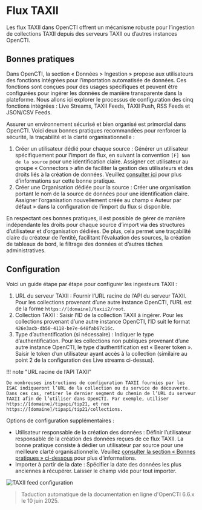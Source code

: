 # Flux TAXII

Les flux TAXII dans OpenCTI offrent un mécanisme robuste pour l’ingestion de collections TAXII depuis des serveurs TAXII ou d’autres instances OpenCTI.

<a id="best-practices-section"></a>
## Bonnes pratiques

Dans OpenCTI, la section « Données > Ingestion » propose aux utilisateurs des fonctions intégrées pour l’importation automatisée de données. Ces fonctions sont conçues pour des usages spécifiques et peuvent être configurées pour ingérer les données de manière transparente dans la plateforme. Nous allons ici explorer le processus de configuration des cinq fonctions intégrées : Live Streams, TAXII Feeds, TAXII Push, RSS Feeds et JSON/CSV Feeds.

Assurer un environnement sécurisé et bien organisé est primordial dans OpenCTI. Voici deux bonnes pratiques recommandées pour renforcer la sécurité, la traçabilité et la clarté organisationnelle :

1. Créer un utilisateur dédié pour chaque source : Générer un utilisateur spécifiquement pour l’import de flux, en suivant la convention `[F] Nom de la source` pour une identification claire. Assigner cet utilisateur au groupe « Connectors » afin de faciliter la gestion des utilisateurs et des droits liés à la création de données. Veuillez [consulter ici](../../deployment/connectors.md#connector-token-section) pour plus d’informations sur cette bonne pratique.
2. Créer une Organisation dédiée pour la source : Créer une organisation portant le nom de la source de données pour une identification claire. Assigner l’organisation nouvellement créée au champ « Auteur par défaut » dans la configuration de l’import du flux si disponible.

En respectant ces bonnes pratiques, il est possible de gérer de manière indépendante les droits pour chaque source d’import via des structures d’utilisateur et d’organisation dédiées. De plus, cela permet une traçabilité claire du créateur de l’entité, facilitant l’évaluation des sources, la création de tableaux de bord, le filtrage des données et d’autres tâches administratives.

## Configuration

Voici un guide étape par étape pour configurer les ingesteurs TAXII :

1. URL du serveur TAXII : Fournir l’URL racine de l’API du serveur TAXII. Pour les collections provenant d’une autre instance OpenCTI, l’URL est de la forme `https://[domaine]/taxii2/root`.
2. Collection TAXII : Saisir l’ID de la collection TAXII à ingérer. Pour les collections provenant d’une autre instance OpenCTI, l’ID suit le format `426e3acb-db50-4118-be7e-648fab67c16c`.
3. Type d’authentification (si nécessaire) : Indiquer le type d’authentification. Pour les collections non publiques provenant d’une autre instance OpenCTI, le type d’authentification est « Bearer token ». Saisir le token d’un utilisateur ayant accès à la collection (similaire au point 2 de la configuration des Live streams ci-dessus).

!!! note "URL racine de l’API TAXII"

    De nombreuses instructions de configuration TAXII fournies par les ISAC indiqueront l’URL de la collection ou du service de découverte. Dans ces cas, retirer le dernier segment du chemin de l’URL du serveur TAXII afin de l’utiliser dans OpenCTI. Par exemple, utiliser https://[domaine]/tipapi/tip21, et non https://[domaine]/tipapi/tip21/collections.

Options de configuration supplémentaires :

- Utilisateur responsable de la création des données : Définir l’utilisateur responsable de la création des données reçues de ce flux TAXII. La bonne pratique consiste à dédier un utilisateur par source pour une meilleure clarté organisationnelle. Veuillez [consulter la section « Bonnes pratiques » ci-dessous](../import-automated.md#best-practices-section) pour plus d’informations.
- Importer à partir de la date : Spécifier la date des données les plus anciennes à récupérer. Laisser le champ vide pour tout importer.

![TAXII feed configuration](../assets/taxii-feed-configuration.png)

> Taduction automatique de la documentation en ligne d'OpenCTI 6.6.x le 10 juin 2025.
